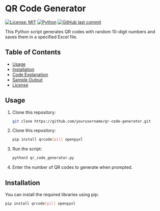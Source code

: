 # QR Code Generator

[![License: MIT](https://img.shields.io/badge/License-MIT-yellow.svg)](https://opensource.org/licenses/MIT)
[![Python](https://img.shields.io/badge/Python-3.x-blue.svg)](https://www.python.org/)
[![GitHub last commit](https://img.shields.io/github/last-commit/athomft/GenerateQRCodes)](https://github.com/athomft/GenerateQRCodes/commits/master)

This Python script generates QR codes with random 10-digit numbers and saves them in a specified Excel file.

## Table of Contents

- [Usage](#usage)
- [Installation](#installation)
- [Code Explanation](#code-explanation)
- [Sample Output](#sample-output)
- [License](#license)

## Usage

1. Clone this repository:
   ```bash
   git clone https://github.com/yourusername/qr-code-generator.git

2. Clone this repository:
   ```bash
   pip install qrcode[pil] openpyxl

3. Run the script:
   ```bash
   python3 qr_code_generator.py

4. Enter the number of QR codes to generate when prompted.

## Installation

You can install the required libraries using pip:
   ```bash
   pip install qrcode[pil] openpyxl
